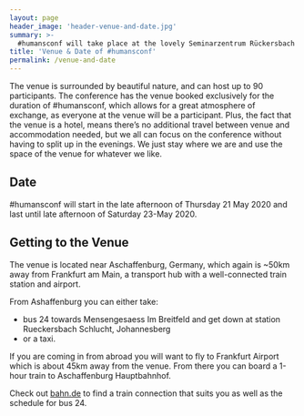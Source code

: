 ```yaml
---
layout: page
header_image: 'header-venue-and-date.jpg'
summary: >-
  #humansconf will take place at the lovely Seminarzentrum Rückersbach which is surrounded by beautiful and calm nature.
title: 'Venue & Date of #humansconf'
permalink: /venue-and-date
---
```


The venue is surrounded by beautiful nature, and can host up to 90 participants. The conference has the venue booked
exclusively for the duration of #humansconf, which allows for a great atmosphere of exchange, as everyone at the venue
will be a participant. Plus, the fact that the venue is a hotel, means there’s no additional travel between venue and
accommodation needed, but we all can focus on the conference without having to split up in the evenings. We just stay
where we are and use the space of the venue for whatever we like.

## Date

#humansconf will start in the late afternoon of Thursday 21 May 2020 and last until late afternoon of Saturday 23-May 2020.

## Getting to the Venue

The venue is located near Aschaffenburg, Germany, which again is ~50km away from Frankfurt am Main, a transport hub with
a well-connected train station and airport.

From Ashaffenburg you can either take:

- bus 24 towards Mensengesaess Im Breitfeld and get down at station Rueckersbach Schlucht, Johannesberg
- or a taxi.

If you are coming in from abroad you will want to fly to Frankfurt Airport which is about 45km away from the venue. From there you can board a 1-hour train to Aschaffenburg Hauptbahnhof.

Check out [bahn.de](https://reiseauskunft.bahn.de/bin/query.exe/en?ld=42150&protocol=https:&seqnr=2&ident=7v.011334150.1581261534&rt=1&OK#focus) to find a train connection that suits you as well as the schedule for bus 24.
